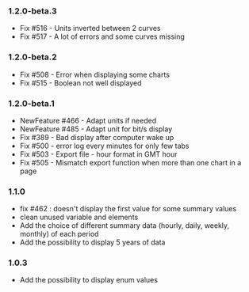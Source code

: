 ### 1.2.0-beta.3
* Fix #516 - Units inverted between 2 curves
* Fix #517 - A lot of errors and some curves missing

### 1.2.0-beta.2
* Fix #508 - Error when displaying some charts
* Fix #515 - Boolean not well displayed

### 1.2.0-beta.1
* NewFeature #466 - Adapt units if needed
* NewFeature #485 - Adapt unit for bit/s display
* Fix #389 - Bad display after computer wake up
* Fix #500 - error log every minutes for only few tabs
* Fix #503 - Export file - hour format in GMT hour
* Fix #505 - Mismatch export function when more than one chart in a page

### 1.1.0
* fix #462 : doesn't display the first value for some summary values
* clean unused variable and elements
* Add the choice of different summary data (hourly, daily, weekly, monthly) of each period
* Add the possibility to display 5 years of data

### 1.0.3
* Add the possibility to display enum values